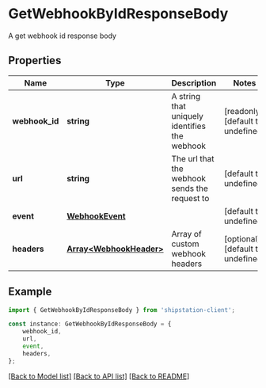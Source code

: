 # GetWebhookByIdResponseBody

A get webhook id response body

## Properties

Name | Type | Description | Notes
------------ | ------------- | ------------- | -------------
**webhook_id** | **string** | A string that uniquely identifies the webhook | [readonly] [default to undefined]
**url** | **string** | The url that the webhook sends the request to | [default to undefined]
**event** | [**WebhookEvent**](WebhookEvent.md) |  | [default to undefined]
**headers** | [**Array&lt;WebhookHeader&gt;**](WebhookHeader.md) | Array of custom webhook headers | [optional] [default to undefined]

## Example

```typescript
import { GetWebhookByIdResponseBody } from 'shipstation-client';

const instance: GetWebhookByIdResponseBody = {
    webhook_id,
    url,
    event,
    headers,
};
```

[[Back to Model list]](../README.md#documentation-for-models) [[Back to API list]](../README.md#documentation-for-api-endpoints) [[Back to README]](../README.md)

